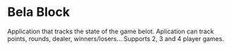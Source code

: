 # Bela Block

Application that tracks the state of the game belot.
Aplication can track points, rounds, dealer, winners/losers...
Supports 2, 3 and 4 player games.
